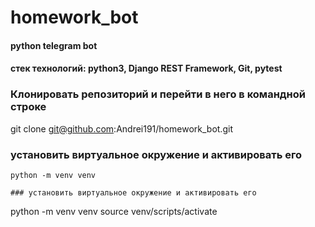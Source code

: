 # homework_bot
#### python telegram bot

#### стек технологий: python3, Django REST Framework, Git, pytest


### Клонировать репозиторий и перейти в него в командной строке

git clone git@github.com:Andrei191/homework_bot.git

### установить виртуальное окружение и активировать его

```
python -m venv venv

### установить виртуальное окружение и активировать его

```
python -m venv venv
source venv/scripts/activate
